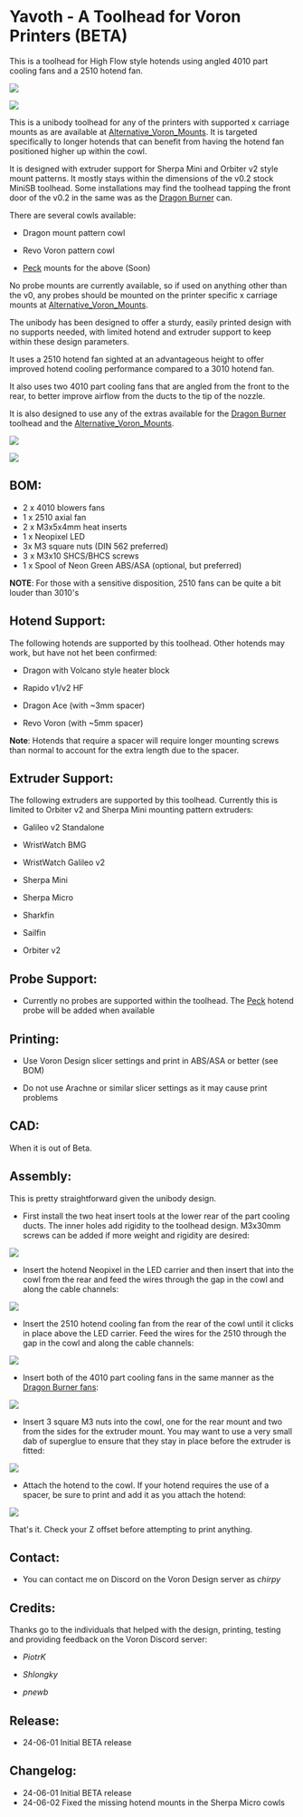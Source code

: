 # Yavoth - A Toolhead for Voron Printers (BETA)

This is a toolhead for High Flow style hotends using angled 4010 part cooling fans and a 2510 hotend fan.

![](images/yavoth_front.png)

![](images/yavoth_rear.png)

This is a unibody toolhead for any of the printers with supported x carriage mounts as are available at [Alternative_Voron_Mounts](https://github.com/chirpy2605/voron/tree/main/general/Alternative_Voron_Mounts). It is targeted specifically to longer hotends that can benefit from having the hotend fan positioned higher up within the cowl.

It is designed with extruder support for Sherpa Mini and Orbiter v2 style mount patterns. It mostly stays within the dimensions of the v0.2 stock MiniSB toolhead. Some installations may find the toolhead tapping the front door of the v0.2 in the same was as the [Dragon Burner](https://github.com/chirpy2605/voron/tree/main/V0/Dragon_Burner) can.

There are several cowls available:

- Dragon mount pattern cowl

- Revo Voron pattern cowl

- [Peck](https://github.com/chirpy2605/voron/tree/main/general/Experimental/Peck) mounts for the above (Soon)

No probe mounts are currently available, so if used on anything other than the v0, any probes should be mounted on the printer specific x carriage mounts at [Alternative_Voron_Mounts](https://github.com/chirpy2605/voron/tree/main/general/Alternative_Voron_Mounts).

The unibody has been designed to offer a sturdy, easily printed design with no supports needed, with limited hotend and extruder support to keep within these design parameters.

It uses a 2510 hotend fan sighted at an advantageous height to offer improved hotend cooling performance compared to a 3010 hotend fan.

It also uses two 4010 part cooling fans that are angled from the front to the rear, to better improve airflow from the ducts to the tip of the nozzle.

It is also designed to use any of the extras available for the [Dragon Burner](https://github.com/chirpy2605/voron/tree/main/V0/Dragon_Burner) toolhead and the [Alternative_Voron_Mounts](https://github.com/chirpy2605/voron/tree/main/general/Alternative_Voron_Mounts).

![](images/top.png)

![](images/bottom.png)

## BOM:

- 2 x 4010 blowers fans
- 1 x 2510 axial fan
- 2 x M3x5x4mm heat inserts
- 1 x Neopixel LED
- 3x M3 square nuts (DIN 562 preferred)
- 3 x M3x10 SHCS/BHCS screws
- 1 x Spool of Neon Green ABS/ASA (optional, but preferred)

**NOTE**: For those with a sensitive disposition, 2510 fans can be quite a bit louder than 3010's

## Hotend Support:

The following hotends are supported by this toolhead. Other hotends may work, but have not het been confirmed:

- Dragon with Volcano style heater block

- Rapido v1/v2 HF

- Dragon Ace (with ~3mm spacer)

- Revo Voron (with ~5mm spacer)

**Note**: Hotends that require a spacer will require longer mounting screws than normal to account for the extra length due to the spacer.

## Extruder Support:

The following extruders are supported by this toolhead. Currently this is limited to Orbiter v2 and Sherpa Mini mounting pattern extruders:

- Galileo v2 Standalone

- WristWatch BMG

- WristWatch Galileo v2

- Sherpa Mini

- Sherpa Micro

- Sharkfin

- Sailfin

- Orbiter v2

## Probe Support:

- Currently no probes are supported within the toolhead. The [Peck](https://github.com/chirpy2605/voron/tree/main/general/Experimental/Peck) hotend probe will be added when available

## Printing:

- Use Voron Design slicer settings and print in ABS/ASA or better (see BOM)

- Do not use Arachne or similar slicer settings as it may cause print problems

## CAD:

When it is out of Beta.

## Assembly:

This is pretty straightforward given the unibody design.

- First install the two heat insert tools at the lower rear of the part cooling ducts. The inner holes add rigidity to the toolhead design. M3x30mm screws can be added if more weight and rigidity are desired:

![](images/heatinserts.png)

- Insert the hotend Neopixel in the LED carrier and then insert that into the cowl from the rear and feed the wires through the gap in the cowl and along the cable channels:

![](images/led.png)

- Insert the 2510 hotend cooling fan from the rear of the cowl until it clicks in place above the LED carrier. Feed the wires for the 2510 through the gap in the cowl and along the cable channels:

![](images/hefan.png)

- Insert both of the 4010 part cooling fans in the same manner as the [Dragon Burner fans](https://github.com/chirpy2605/voron/tree/main/V0/Dragon_Burner#fans-1):

![](images/pcfans.png)

- Insert 3 square M3 nuts into the cowl, one for the rear mount and two from the sides for the extruder mount. You may want to use a very small dab of superglue to ensure that they stay in place before the extruder is fitted:

![](images/nuts.png)

- Attach the hotend to the cowl. If your hotend requires the use of a spacer, be sure to print and add it as you attach the hotend:

![](images/hotend.png)

That's it. Check your Z offset before attempting to print anything.

## Contact:

- You can contact me on Discord on the Voron Design server as *chirpy*

## Credits:

Thanks go to the individuals that helped with the design, printing, testing and providing feedback on the Voron Discord server:

- *PiotrK*

- *Shlongky*

- *pnewb*

## Release:

- 24-06-01 Initial BETA release

## Changelog:

- 24-06-01 Initial BETA release
- 24-06-02 Fixed the missing hotend mounts in the Sherpa Micro cowls
